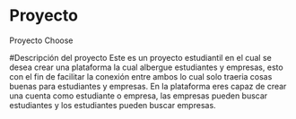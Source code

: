 # Proyecto
Proyecto Choose

#Descripción del proyecto
Este es un proyecto estudiantil en el cual se desea crear una plataforma la cual albergue estudiantes y empresas, 
esto con el fin de facilitar la conexión entre ambos lo cual solo traeria cosas buenas para estudiantes y empresas.
En la plataforma eres capaz de crear una cuenta como estudiante o empresa, las empresas pueden buscar estudiantes 
y los estudiantes pueden buscar empresas.

